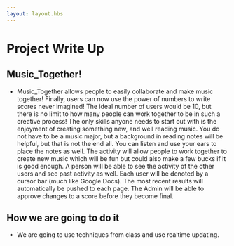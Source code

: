 ```yaml
---
layout: layout.hbs
---
```


# Project Write Up

## Music_Together!

* Music_Together allows people to easily collaborate and make music together! Finally, users can now use the power of numbers to write scores never imagined! The ideal number of users would be 10, but there is no limit to how many people can work together to be in such a creative process! The only skills anyone needs to start out with is the enjoyment of creating something new, and well reading music. You do not have to be a music major, but a background in reading notes will be helpful, but that is not the end all. You can listen and use your ears to place the notes as well. The activity will allow people to work together to create new music which will be fun but could also make a few bucks if it is good enough. A person will be able to see the activity of the other users and see past activity as well. Each user will be denoted by a cursor bar (much like Google Docs). The most recent results will automatically be pushed to each page. The Admin will be able to approve changes to a score before they become final.  

## How we are going to do it

* We are going to use techniques from class and use realtime updating. 